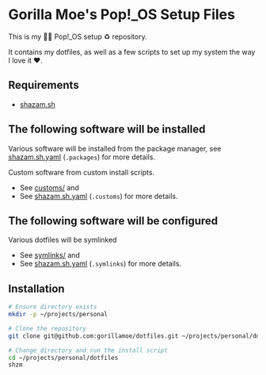 Gorilla Moe's Pop!_OS Setup Files
=================================

This is my 🦍🍌 Pop!_OS setup ♻️ repository.

It contains my dotfiles, as well as a few scripts to set up my system the way I love it ❤️.

## Requirements

 - [shazam.sh](https://github.com/mistweaverco/shazam.sh)

## The following software will be installed

Various software will be installed from the package manager,
see [shazam.sh.yaml](./shazam.sh.yaml) (`.packages`) for more details.

Custom software from custom install scripts.

 - See [customs/](./customs/) and
 - See [shazam.sh.yaml](./shazam.sh.yaml) (`.customs`) for more details.

## The following software will be configured

Various dotfiles will be symlinked

 - See [symlinks/](./symlinks/) and
 - See [shazam.sh.yaml](./shazam.sh.yaml) (`.symlinks`) for more details.

## Installation

```bash
# Ensure directory exists
mkdir -p ~/projects/personal

# Clone the repository
git clone git@github.com:gorillamoe/dotfiles.git ~/projects/personal/dotfiles

# Change directory and run the install script
cd ~/projects/personal/dotfiles
shzm
```
